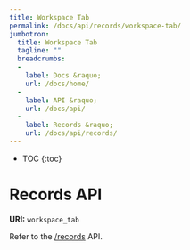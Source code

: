 ```yaml
---
title: Workspace Tab
permalink: /docs/api/records/workspace-tab/
jumbotron:
  title: Workspace Tab
  tagline: ""
  breadcrumbs:
  -
    label: Docs &raquo;
    url: /docs/home/
  -
    label: API &raquo;
    url: /docs/api/
  -
    label: Records &raquo;
    url: /docs/api/records/
---
```


* TOC
{:toc}

# Records API

**URI:** `workspace_tab`

Refer to the [/records](/docs/api/endpoints/records/) API.

